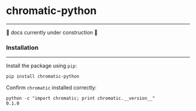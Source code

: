 # chromatic-python
---
🚧 docs currently under construction 🚧

### Installation
---
Install the package using `pip`:
```bash
pip install chromatic-python
```

Confirm `chromatic` installed correctly:
```pycon
python -c "import chromatic; print chromatic.__version__"
0.1.0
```
